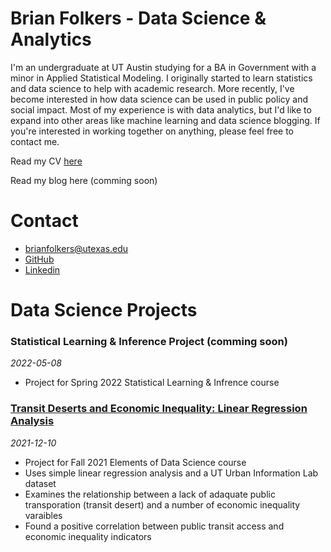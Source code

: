 # Brian Folkers - Data Science & Analytics
I'm an undergraduate at UT Austin studying for a BA in Government with a minor in Applied Statistical Modeling. I originally started to learn statistics and data science to help with academic research. More recently, I've become interested in how data science can be used in public policy and social impact. Most of my experience is with data analytics, but I'd like to expand into other areas like machine learning and data science blogging. If you're interested in working together on anything, please feel free to contact me.

Read my CV [here](https://drive.google.com/file/d/1PDZKe4IQCpqUa8njlCbieDP0ZWr1SY23/view?usp=sharing)

Read my blog here (comming soon)

# Contact
- brianfolkers@utexas.edu
- [GitHub](https://github.com/BriandFolkers)
- [Linkedin](https://www.linkedin.com/in/brian-d-folkers-898a311a2/)

# Data Science Projects
### Statistical Learning & Inference Project (comming soon)
*2022-05-08*
- Project for Spring 2022 Statistical Learning & Infrence course

### [Transit Deserts and Economic Inequality: Linear Regression Analysis](https://github.com/BriandFolkers/DS-Project)
*2021-12-10*
- Project for Fall 2021 Elements of Data Science course
- Uses simple linear regression analysis and a UT Urban Information Lab dataset
- Examines the relationship between a lack of adaquate public transporation (transit desert) and a number of economic inequality varaibles
- Found a positive correlation between public transit access and economic inequality indicators
